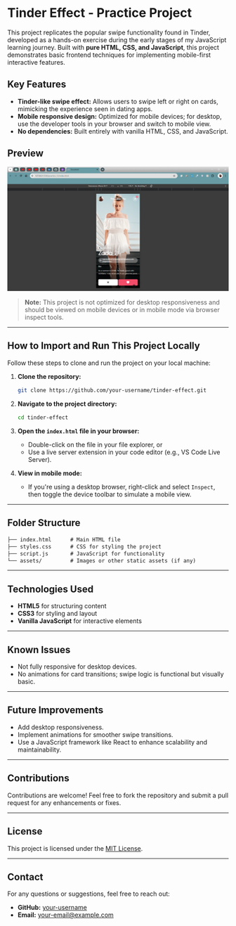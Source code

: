 # Tinder Effect - Practice Project

This project replicates the popular swipe functionality found in Tinder, developed as a hands-on exercise during the early stages of my JavaScript learning journey. Built with **pure HTML, CSS, and JavaScript**, this project demonstrates basic frontend techniques for implementing mobile-first interactive features.

## Key Features
- **Tinder-like swipe effect:** Allows users to swipe left or right on cards, mimicking the experience seen in dating apps.
- **Mobile responsive design:** Optimized for mobile devices; for desktop, use the developer tools in your browser and switch to mobile view.
- **No dependencies:** Built entirely with vanilla HTML, CSS, and JavaScript.

## Preview
![Tinder Effect Screenshot](https://github.com/DibyanshuChauhan/Tinder-effect/blob/main/Screenshot%202025-01-14%20145649.png)

> **Note:** This project is not optimized for desktop responsiveness and should be viewed on mobile devices or in mobile mode via browser inspect tools.

---

## How to Import and Run This Project Locally

Follow these steps to clone and run the project on your local machine:

1. **Clone the repository:**
   ```bash
   git clone https://github.com/your-username/tinder-effect.git
   ```

2. **Navigate to the project directory:**
   ```bash
   cd tinder-effect
   ```

3. **Open the `index.html` file in your browser:**
   - Double-click on the file in your file explorer, or
   - Use a live server extension in your code editor (e.g., VS Code Live Server).

4. **View in mobile mode:**
   - If you're using a desktop browser, right-click and select `Inspect`, then toggle the device toolbar to simulate a mobile view.

---

## Folder Structure
```
├── index.html      # Main HTML file
├── styles.css      # CSS for styling the project
├── script.js       # JavaScript for functionality
└── assets/         # Images or other static assets (if any)
```

---

## Technologies Used
- **HTML5** for structuring content
- **CSS3** for styling and layout
- **Vanilla JavaScript** for interactive elements

---

## Known Issues
- Not fully responsive for desktop devices.
- No animations for card transitions; swipe logic is functional but visually basic.

---

## Future Improvements
- Add desktop responsiveness.
- Implement animations for smoother swipe transitions.
- Use a JavaScript framework like React to enhance scalability and maintainability.

---

## Contributions
Contributions are welcome! Feel free to fork the repository and submit a pull request for any enhancements or fixes.

---

## License
This project is licensed under the [MIT License](LICENSE).

---

## Contact
For any questions or suggestions, feel free to reach out:
- **GitHub:** [your-username](https://github.com/your-username)
- **Email:** your-email@example.com

